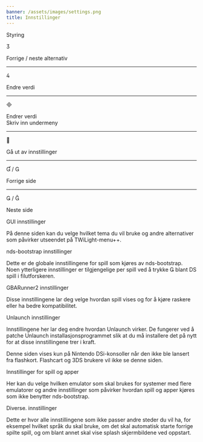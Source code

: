 ```yaml
---
banner: /assets/images/settings.png
title: Innstillinger
---
```


<div id="conrols" class="section-title">Styring</div>
<div class="section-body">
    <div class="button-action-group">
        <p class="button-action button">&#xE07D;</p>
        <p class="button-action-text">Forrige / neste alternativ</p>
    </div>
    <hr>
    <div class="button-action-group">
        <p class="button-action button">&#xE07E;</p>
        <p class="button-action-text">Endre verdi</p>
    </div>
    <hr>
    <div class="button-action-group">
        <p class="button-action button">&#xE000;</p>
        <p class="button-action-text">Endrer verdi<br>Skriv inn undermeny</p>
    </div>
    <hr>
    <div class="button-action-group">
        <p class="button-action button">&#xE001;</p>
        <p class="button-action-text">Gå ut av innstillinger</p>
    </div>
    <hr>
    <div class="button-action-group">
        <p class="button-action button">&#xE004; / &#xE002;</p>
        <p class="button-action-text">Forrige side</p>
    </div>
    <hr>
    <div class="button-action-group">
        <p class="button-action button">&#xE003; / &#xE005;</p>
        <p class="button-action-text">Neste side</p>
    </div>
</div>

<div id="gui-settings" class="section-title">GUI innstillinger</div>
<div class="section-body">
    <p>På denne siden kan du velge hvilket tema du vil bruke og andre alternativer som påvirker utseendet på TWiLight-menu++.</p>
</div>

<div id="nds-bootstrap-settings" class="section-title">nds-bootstrap innstillinger</div>
<div class="section-body">
    <p>Dette er de globale innstillingene for spill som kjøres av nds-bootstrap. Noen ytterligere innstillinger er tilgjengelige per spill ved å trykke &#xE003; blant DS spill i filutforskeren.</p>
</div>

<div id="gbarunner2-settings" class="section-title">GBARunner2 innstillinger</div>
<div class="section-body">
    <p>Disse innstillingene lar deg velge hvordan spill vises og for å kjøre raskere eller ha bedre kompatibilitet.</p>
</div>

<div id="unlaunch-settings" class="section-title">Unlaunch innstillinger</div>
<div class="section-body">
    <p>Innstillingene her lar deg endre hvordan Unlaunch virker. De fungerer ved å patche Unlaunch installasjonsprogrammet slik at du må installere det på nytt for at disse innstillingene trer i kraft.</p>
    <p>Denne siden vises kun på Nintendo DSi-konsoller når den ikke ble lansert fra flashkort. Flashcart og 3DS brukere vil ikke se denne siden.</p>
</div>

<div id="games-and-apps-settings" class="section-title">Innstillinger for spill og apper</div>
<div class="section-body">
    <p>Her kan du velge hvilken emulator som skal brukes for systemer med flere emulatorer og andre innstillinger som påvirker hvordan spill og apper kjøres som ikke benytter nds-bootstrap.</p>
</div>

<div id="misc-settings" class="section-title">Diverse. innstillinger</div>
<div class="section-body">
    <p>Dette er hvor alle innstillingene som ikke passer andre steder du vil ha, for eksempel hvilket språk du skal bruke, om det skal automatisk starte forrige spilte spill, og om blant annet skal vise splash skjermbildene ved oppstart.</p>
</div>
